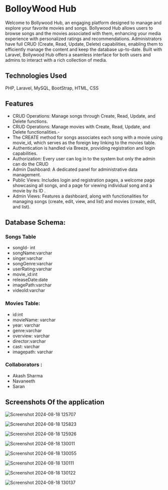 # BolloyWood Hub 
Welcome to Bollywood Hub, an engaging platform designed to manage and explore your favorite movies and songs. Bollywood Hub allows users to browse songs and the movies associated with them, enhancing your media experience with personalized ratings and recommendations. Administrators have full CRUD (Create, Read, Update, Delete) capabilities, enabling them to efficiently manage the content and keep the database up-to-date. Built with Laravel, Bollywood Hub offers a seamless interface for both users and admins to interact with a rich collection of media.  


## Technologies Used
PHP, Laravel, MySQL, BootStrap, HTML, CSS

## Features
- CRUD Operations: Manage  songs through Create, Read, Update, and Delete functions.
- CRUD Operations: Manage  movies with Create, Read, Update, and Delete functionalities.- 
- The CREATE method for songs associates each song with a movie using movie_id, which serves as the foreign key linking to the movies table.
- Authentication is handled via Breeze, providing registration and login capabilities.
- Authorization: Every user can log in to the system but only the admin can do the CRUD
- Admin Dashboard: A dedicated panel for administrative data management.
- Public Views: Includes login and registration pages, a welcome page showcasing all songs, and a page for viewing individual song and a movie by its ID .
- Admin Views: Features a dashboard, along with functionalities for managing  songs (create, edit, view, and list) and movies (create, edit, and list).

## Database Schema:

 ### Songs Table
 - songId- int
 - songName:varchar
 - singer:varchar
 - songGenre:varchar
 - userRating:varchar
 - movie_id:int
 - releaseDate:date
 - imagePath:varchar
 - videoId:varchar
### Movies Table: 
- id:int
- movieName: varchar
- year: varchar
- genre:varchar
- overview: varchar
- director:varchar
- cast: varchar
- imagepath: varchar

### Collaborators :
- Akash Sharma
- Navaneeth
- Saran 

## Screenshots Of the application
![Screenshot 2024-08-18 125707](https://github.com/user-attachments/assets/5e5d2df2-1fbc-497e-aa19-0db231639f2e)


![Screenshot 2024-08-18 125823](https://github.com/user-attachments/assets/22b122d3-fde9-4938-9d49-388e5a5b612d)


![Screenshot 2024-08-18 125926](https://github.com/user-attachments/assets/87e126b9-c79a-46be-8d51-d35a563b6f31)


![Screenshot 2024-08-18 130011](https://github.com/user-attachments/assets/262c286d-cbb2-4157-8f88-dcfed1c7660a)


![Screenshot 2024-08-18 130055](https://github.com/user-attachments/assets/75796e52-4b6b-455e-b8ad-83b8da4e475e)


![Screenshot 2024-08-18 130111](https://github.com/user-attachments/assets/de144dcc-98c9-40f1-93fc-d8e43bbef9ca)

![Screenshot 2024-08-18 130122](https://github.com/user-attachments/assets/640a2d95-6569-4a3b-8b7f-a80499edaec9)

![Screenshot 2024-08-18 130137](https://github.com/user-attachments/assets/2483f6f9-7a7c-4b25-b568-360db3583514)


